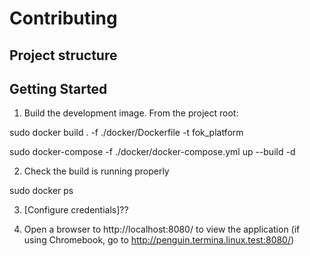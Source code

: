 # Contributing

## Project structure



## Getting Started

1. Build the development image. From the project root:

  sudo docker build . -f ./docker/Dockerfile -t fok_platform
  
  sudo docker-compose -f ./docker/docker-compose.yml up --build -d

2. Check the build is running properly

  sudo docker ps

3. [Configure credentials]??

4. Open a browser to http://localhost:8080/ to view the application (if using Chromebook, go to http://penguin.termina.linux.test:8080/)
